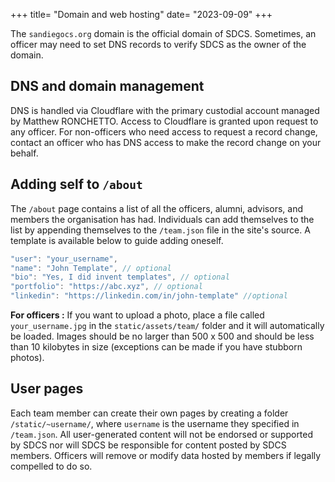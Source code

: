 +++
title= "Domain and web hosting"
date= "2023-09-09"
+++

The `sandiegocs.org` domain is the official domain of SDCS. Sometimes, an officer may need to set DNS records to verify SDCS as the owner of the domain.

## DNS and domain management
DNS is handled via Cloudflare with the primary custodial account managed by Matthew RONCHETTO. Access to Cloudflare is granted upon request to any officer. For non-officers who need access to request a record change, contact an officer who has DNS access to make the record change on your behalf.

## Adding self to `/about`
The `/about` page contains a list of all the officers, alumni, advisors, and members the organisation has had. Individuals can add themselves to the list by appending themselves to the `/team.json` file in the site's source. A template is available below to guide adding oneself.
```js
"user": "your_username",
"name": "John Template", // optional
"bio": "Yes, I did invent templates", // optional
"portfolio": "https://abc.xyz", // optional
"linkedin": "https://linkedin.com/in/john-template" //optional
```

**For officers :** If you want to upload a photo, place a file called `your_username.jpg` in the `static/assets/team/` folder and it will automatically be loaded. Images should be no larger than 500 x 500 and should be less than 10 kilobytes in size (exceptions can be made if you have stubborn photos). 

## User pages
Each team member can create their own pages by creating a folder `/static/~username/`, where `username` is the username they specified in `/team.json`. All user-generated content will not be endorsed or supported by SDCS nor will SDCS be responsible for content posted by SDCS members. Officers will remove or modify data hosted by members if legally compelled to do so.
